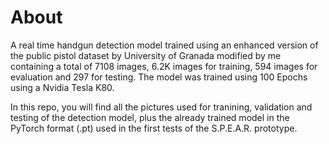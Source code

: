 # About

A real time handgun detection model trained using an enhanced version of the public pistol dataset by University of Granada modified by me containing a total of 7108 images, 6.2K images for training, 594 images for evaluation and 297 for testing. The model was trained using 100 Epochs using a Nvidia Tesla K80.

In this repo, you will find all the pictures used for tranining, validation and testing of the detection model, plus the already trained model in the PyTorch format (.pt) used in the first tests of the S.P.E.A.R. prototype.

